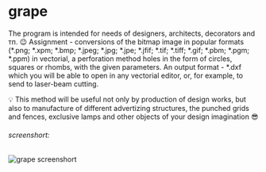 # grape

The program is intended for needs of designers, architects, decorators and тп. 😉
Assignment - conversions of the bitmap image in popular formats (*.png; *.xpm; *.bmp; *.jpeg; *.jpg; *.jpe; *.jfif; *.tif; *.tiff; *.gif; *.pbm; *.pgm; *.ppm)
in vectorial, a perforation method holes in the form of circles, squares or rhombs, with the given parameters. An output format - *.dxf which you will be able to open in any vectorial editor, or, for example, to send to laser-beam cutting. 

💡 This method will be useful not only by production of design works, but also to manufacture of different advertizing structures, the punched grids and fences, exclusive lamps and other objects of your design imagination 😎

###### screenshort:

![grape screenshort](http://stone-voices.ru/img/grape_screenshort.jpg)
